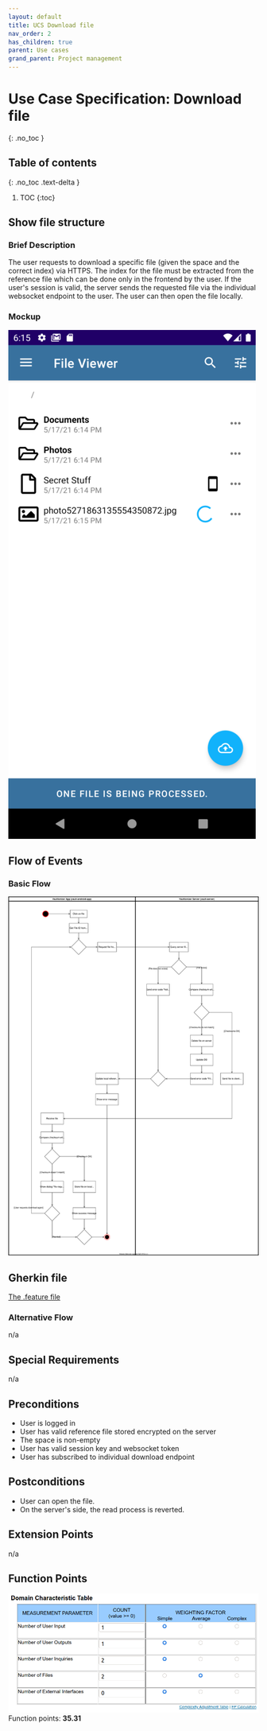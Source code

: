 ```yaml
---
layout: default
title: UCS Download file
nav_order: 2
has_children: true
parent: Use cases
grand_parent: Project management
---
```


# Use Case Specification: Download file
{: .no_toc }

## Table of contents
{: .no_toc .text-delta }

1. TOC
{:toc}

## Show file structure
### Brief Description
The user requests to download a specific file (given the space and the correct index) via HTTPS. The index for the file must be extracted from the reference file which can be done only in the frontend by the user. If the user's session is valid, the server sends the requested file via the individual websocket endpoint to the user. The user can then open the file locally.

### Mockup
![Mockup for file structure](../../../img/use_cases/mockups/Download.png)

## Flow of Events
### Basic Flow
![Activity Diagram for use ](../../../img/use_cases/activity_diagrams/ad_download_file.svg)

## Gherkin file
[The .feature file](https://github.com/Vaultionizer/vault-server/blob/develop/src/test/resources/features/downloadFile.feature)

### Alternative Flow
n/a

## Special Requirements
n/a

## Preconditions
* User is logged in
* User has valid reference file stored encrypted on the server
* The space is non-empty
* User has valid session key and websocket token
* User has subscribed to individual download endpoint

## Postconditions
* User can open the file.
* On the server's side, the read process is reverted.

## Extension Points
n/a

## Function Points
![Function Points calculation table for Create Space - made with Tiny Tools](../../../img/use_cases/function_points/uc8_download.png)
Function points: **35.31**
